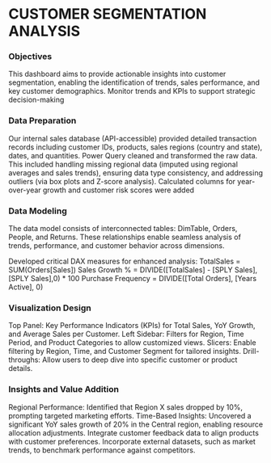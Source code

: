 # CUSTOMER SEGMENTATION ANALYSIS

### Objectives

This dashboard aims to provide actionable insights into customer segmentation, enabling the identification of trends, sales performance, and key customer demographics. Monitor trends and KPIs to support strategic decision-making

### Data Preparation

Our internal sales database (API-accessible) provided detailed transaction records including customer IDs, products, sales regions (country and state), dates, and quantities.
Power Query cleaned and transformed the raw data. This included handling missing regional data (imputed using regional averages and sales trends), ensuring data type consistency, and addressing outliers (via box plots and Z-score analysis). Calculated columns for year-over-year growth and customer risk scores were added

### Data Modeling

The data model consists of interconnected tables: DimTable, Orders, People, and Returns.
These relationships enable seamless analysis of trends, performance, and customer behavior across dimensions.

Developed critical DAX measures for enhanced analysis:
TotalSales = SUM(Orders[Sales])
Sales Growth % = DIVIDE([TotalSales] - [SPLY Sales],[SPLY Sales],0) * 100
Purchase Frequency = DIVIDE([Total Orders], [Years Active], 0)

### Visualization Design

Top Panel: Key Performance Indicators (KPIs) for Total Sales, YoY Growth, and Average Sales per Customer.
Left Sidebar: Filters for Region, Time Period, and Product Categories to allow customized views.
Slicers: Enable filtering by Region, Time, and Customer Segment for tailored insights.
Drill-throughs: Allow users to deep dive into specific customer or product details.


### Insights and Value Addition

Regional Performance: Identified that Region X sales dropped by 10%, prompting targeted marketing efforts.
Time-Based Insights: Uncovered a significant YoY sales growth of 20% in the Central region, enabling resource allocation adjustments.
Integrate customer feedback data to align products with customer preferences.
Incorporate external datasets, such as market trends, to benchmark performance against competitors.

